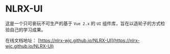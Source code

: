 # NLRX-UI

这是一个只可亵玩不可生产的基于 `Vue 2.x` 的 `UI` 组件库，旨在以造轮子的方式检验自己的学习成果。

在线文档地址： [https://nlrx-wjc.github.io/NLRX-UI](https://nlrx-wjc.github.io/NLRX-UI)